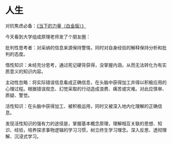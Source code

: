 # 人生

对抗焦虑必备：[《当下的力量（白金版）》](https://weread.qq.com/web/bookDetail/5b932bd05cf3215b92b7cd5)



今天看到大学组成原理老师发了个朋友圈：

批判性思考者：对采纳的信息来源保持警惕，同时对自身经验的解释保持分析和批判的态度。

惰性知识：未经充分思考，通过死记硬背获得，没掌握内涵，从而无法转化为有实质意义的知识内容。

主动性忽略：将实际错误信息看成正确信息，在头脑中获得加工并得以积极应用的心理过程。根据错误观念、幻觉采取的行动造成浪费、痛苦或灾难。对此应慎审、质疑、警觉。

活性知识：在头脑中获得加工、被积极运用，同时又被深入地内化理解的正确信息。

发现活性知识的强有力的途径是，掌握基本概念原理，理解相互关联的思想、知识、经验，培养探求事物逻辑的学习习惯，树立终生学习理念。深入反思、透彻理解、沉浸式学习。